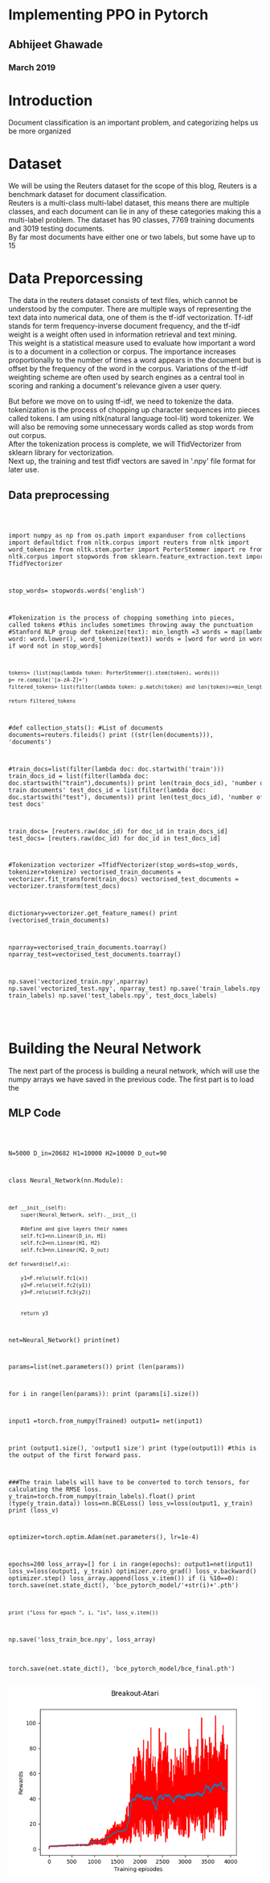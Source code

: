 <head>
  <meta http-equiv="Content-Type" content="text/html; charset=utf-8" />
  <meta http-equiv="Content-Style-Type" content="text/css" />
  <meta name="generator" content="pandoc" />
  <meta name="author" content="Abhijeet Ghawade" />
  <title>Implementing PPO in Pytorch</title>
  <style type="text/css">code{white-space: pre;}</style>
  <script src="https://cdn.mathjax.org/mathjax/latest/MathJax.js?config=TeX-AMS-MML_HTMLorMML" type="text/javascript"></script>
</head>
<body>
<div id="header">
<h1 class="title">Implementing PPO in Pytorch</h1>
<h2 class="author">Abhijeet Ghawade</h2>
<h3 class="date">March 2019</h3>
</div>
<h1 id="introduction">Introduction</h1>
<p> Document classification is an important problem, and categorizing helps us be more organized</p>
  
<h1 id="Dataset">Dataset</h1>
<p> We will be using the Reuters dataset for the scope of this blog, Reuters is a benchmark dataset for document classification. <br />
Reuters is a multi-class multi-label dataset, this means there are multiple classes, and each document can lie in any of these categories making this a multi-label problem. The dataset has 90 classes, 7769 training documents and 3019 testing documents.<br />  
  By far most documents have either one or two labels, but some have up to 15 <br/>
</p>

<h1 id="Tokenization and tf-idf">Data Preporcessing</h1>
<p>The data in the reuters dataset consists of text files, which cannot be understood by the computer. There are multiple ways of representing the text data into numerical data, one of them is the tf-idf vectorization. Tf-idf stands for term frequency-inverse document frequency, and the tf-idf weight is a weight often used in information retrieval and text mining.<br/> This weight is a statistical measure used to evaluate how important a word is to a document in a collection or corpus. The importance increases proportionally to the number of times a word appears in the document but is offset by the frequency of the word in the corpus. 
Variations of the tf-idf weighting scheme are often used by search engines as a central tool in scoring and ranking a document's relevance given a user query.<br/>

But before we move on to using tf-idf, we need to tokenize the data. tokenization is the process of chopping up character sequences into pieces called tokens. I am using nltk(natural language tool-lit) word tokenizer. We will also be removing some unnecessary words called as stop words from out corpus. <br/>
After the tokenization process is complete, we will TfidVectorizer from sklearn library for vectorization. <br/>
Next up, the training and test tfidf vectors are saved in '.npy' file format for later use.
</p>




<h2 id="code">Data preprocessing</h2>
<pre><code>

import numpy as np 
from os.path import expanduser
from collections import defaultdict
from nltk.corpus import reuters
from nltk import word_tokenize
from nltk.stem.porter import PorterStemmer
import re
from nltk.corpus import stopwords
from sklearn.feature_extraction.text import TfidfVectorizer
 
stop_words= stopwords.words('english')

#Tokenization is the process of chopping something into pieces, called tokens 
#this includes sometimes throwing away the punctuation   #Stanford NLP group 
def tokenize(text):
	min_length =3 
	words = map(lambda word: word.lower(), word_tokenize(text))
	words = [word for word in words if word not in stop_words]

	tokens= (list(map(lambda token: PorterStemmer().stem(token), words)))
	p= re.compile('[a-zA-Z]+')
	filtered_tokens= list(filter(lambda token: p.match(token) and len(token)>=min_length, tokens))

	return filtered_tokens


#def collection_stats(): 
#List of documents
documents=reuters.fileids()
print ((str(len(documents))), 'documents')

#train_docs=list(filter(lambda doc: doc.startwith('train')))
train_docs_id = list(filter(lambda doc: doc.startswith("train"),documents))
print len(train_docs_id), 'number of train documents'
test_docs_id = list(filter(lambda doc: doc.startswith("test"), documents))
print len(test_docs_id), 'number of test docs'

train_docs= [reuters.raw(doc_id) for doc_id in train_docs_id]
test_docs= [reuters.raw(doc_id) for doc_id in test_docs_id]

#Tokenization 
vectorizer =TfidfVectorizer(stop_words=stop_words, tokenizer=tokenize)
vectorised_train_documents = vectorizer.fit_transform(train_docs)
vectorised_test_documents = vectorizer.transform(test_docs)

dictionary=vectorizer.get_feature_names()
print (vectorised_train_documents)


nparray=vectorised_train_documents.toarray()
nparray_test=vectorised_test_documents.toarray()

np.save('vectorized_train.npy',nparray)
np.save('vectorized_test.npy', nparray_test)
np.save('train_labels.npy', train_labels)
np.save('test_labels.npy', test_docs_labels)

</code></pre>

<h1 id="Building the Neural Network">Building the Neural Network</h1>
<p>The next part of the process is building a neural network, which will use the numpy arrays we have saved in the previous code. The first part is to load the  <br/>
</p>

<h2 id="code">MLP Code</h2>
<pre><code>
  
N=5000
D_in=20682
H1=10000
H2=10000
D_out=90


class Neural_Network(nn.Module): 

	def __init__(self):
		super(Neural_Network, self).__init__()

		#define and give layers their names
		self.fc1=nn.Linear(D_in, H1)
		self.fc2=nn.Linear(H1, H2)
		self.fc3=nn.Linear(H2, D_out)

	def forward(self,x):

		y1=F.relu(self.fc1(x))
		y2=F.relu(self.fc2(y1))
		y3=F.relu(self.fc3(y2))


		return y3

net=Neural_Network()
print(net)

params=list(net.parameters())
print (len(params))

for i in range(len(params)):
	print (params[i].size())



input1 =torch.from_numpy(Trained)
output1= net(input1)

print (output1.size(), 'output1 size')
print (type(output1))
#this is the output of the first forward pass. 

###The train labels will have to be converted to torch tensors, for calculating the RMSE loss. 
y_train=torch.from_numpy(train_labels).float()
print (type(y_train.data))
loss=nn.BCELoss()
loss_v=loss(output1, y_train)
print (loss_v)

optimizer=torch.optim.Adam(net.parameters(), lr=1e-4)



epochs=200
loss_array=[]
for i in range(epochs):
	output1=net(input1)
	loss_v=loss(output1, y_train)
	optimizer.zero_grad()
	loss_v.backward()
	optimizer.step()
	loss_array.append(loss_v.item())
	if (i %10==0):
		torch.save(net.state_dict(), 'bce_pytorch_model/'+str(i)+'.pth')


	print ("Loss for epoch ", i, "is", loss_v.item())

np.save('loss_train_bce.npy', loss_array)

torch.save(net.state_dict(), 'bce_pytorch_model/bce_final.pth')
</code></pre>
        

<p><img src="https://github.com/abhijeetg12/PPO-PyTorch/blob/master/breakout.png?raw=true" alt="image" /><br />
</p>
</html>
